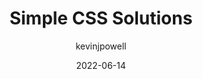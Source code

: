 ---
author: kevinjpowell
date: 2022-06-14
draft: true
permalink: false
tags:
  - videos
  - css
target_url: https://www.youtube.com/watch?v=yyPteFyZsCE
title: Simple CSS Solutions
---